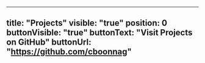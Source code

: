 ---
title: "Projects"
visible: "true"
position: 0
buttonVisible: "true"
buttonText: "Visit Projects on GitHub"
buttonUrl: "https://github.com/cboonnag"
----
